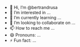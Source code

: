 - 👋 Hi, I’m @bertrandrusa
- 👀 I’m interested in ...
- 🌱 I’m currently learning ...
- 💞️ I’m looking to collaborate on ...
- 📫 How to reach me ...
- 😄 Pronouns: ...
- ⚡ Fun fact: ...

<!---
bertrandrusa/bertrandrusa is a ✨ special ✨ repository because its `README.md` (this file) appears on your GitHub profile.
You can click the Preview link to take a look at your changes.
--->
